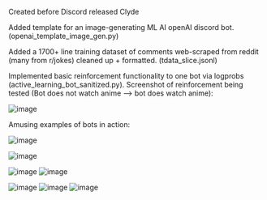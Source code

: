 Created before Discord released Clyde

Added template for an image-generating ML AI openAI discord bot. (openai_template_image_gen.py)

Added a 1700+ line training dataset of comments web-scraped from reddit (many from r/jokes) cleaned up + formatted. (tdata_slice.jsonl)

Implemented basic reinforcement functionality to one bot via logprobs (active_learning_bot_sanitized.py).
Screenshot of reinforcement being tested (Bot does not watch anime --> bot does watch anime):

![image](https://user-images.githubusercontent.com/97141856/228354274-85183eef-9703-4f58-bc7c-5ec33e56c006.png)


Amusing examples of bots in action:

![image](https://user-images.githubusercontent.com/97141856/232136077-f46d58f5-2543-42e2-b563-2bb3bc3721f3.png)

![image](https://user-images.githubusercontent.com/97141856/232140360-30bcc745-58da-4002-a5f1-913482bb7c66.png)

![image](https://user-images.githubusercontent.com/97141856/232141544-bcc695b9-05e5-40c9-8371-51585bb7ee91.png)
![image](https://user-images.githubusercontent.com/97141856/232142257-338d62fe-2e99-40e9-ae92-9ee6932b45f6.png)

![image](https://user-images.githubusercontent.com/97141856/232173908-812449e1-1b7a-48e0-b02a-8392ef97b5db.png)
![image](https://user-images.githubusercontent.com/97141856/232136475-e73a064b-1890-410e-9b84-1ae3ae82ff64.png)
![image](https://user-images.githubusercontent.com/97141856/232136640-5f126203-4b2b-4b2b-b0e9-21bb631203f0.png)
